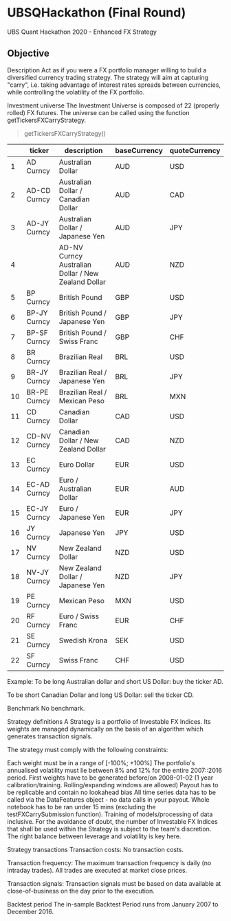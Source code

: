 # UBSQHackathon (Final Round)

UBS Quant Hackathon 2020 - Enhanced FX Strategy

## Objective
Description
Act as if you were a FX portfolio manager willing to build a diversified currency trading strategy. The strategy will aim at capturing "carry", i.e. taking advantage of interest rates spreads between currencies, while controlling the volatility of the FX portfolio.


Investment universe
The Investment Universe is composed of 22 (properly rolled) FX futures. The universe can be called using the function getTickersFXCarryStrategy.

> getTickersFXCarryStrategy()

|           | ticker                |  description                                   | baseCurrency     | quoteCurrency   |
|-----------------|-----------------------------------------------------|-------------------------------------|-----|-----|
| 1               | AD Curncy                                           | Australian Dollar                   | AUD | USD |
| 2               | AD-CD Curncy                                        | Australian Dollar / Canadian Dollar | AUD | CAD |
| 3               | AD-JY Curncy                                        | Australian Dollar / Japanese Yen    | AUD | JPY |
| 4 |               | AD-NV Curncy Australian Dollar / New Zealand Dollar | AUD                                 | NZD |     
| 5               | BP Curncy                                           | British Pound                       | GBP | USD |
| 6               | BP-JY Curncy                                        | British Pound / Japanese Yen        | GBP | JPY |
| 7               | BP-SF Curncy                                        | British Pound / Swiss Franc         | GBP | CHF |
| 8               | BR Curncy                                           | Brazilian Real                      | BRL | USD |
| 9               | BR-JY Curncy                                        | Brazilian Real / Japanese Yen       | BRL | JPY |
| 10 | BR-PE Curncy | Brazilian Real / Mexican Peso                       | BRL                                 | MXN |     
| 11              | CD Curncy                                           | Canadian Dollar                     | CAD | USD |
| 12 | CD-NV Curncy | Canadian Dollar / New Zealand Dollar                | CAD                                 | NZD |     
| 13              | EC Curncy                                           | Euro Dollar                         | EUR | USD |
| 14 | EC-AD Curncy | Euro / Australian Dollar                            | EUR                                 | AUD |     
| 15 | EC-JY Curncy | Euro / Japanese Yen                                 | EUR                                 | JPY |     
| 16              | JY Curncy                                           | Japanese Yen                        | JPY | USD |
| 17              | NV Curncy                                           | New Zealand Dollar                  | NZD | USD |
| 18 | NV-JY Curncy | New Zealand Dollar / Japanese Yen                   | NZD                                 | JPY |     
| 19              | PE Curncy                                           | Mexican Peso                        | MXN | USD |
| 20              | RF Curncy                                           | Euro / Swiss Franc                  | EUR | CHF |
| 21              | SE Curncy                                           | Swedish Krona                       | SEK | USD |
| 22              | SF Curncy                                           | Swiss Franc                         | CHF | USD |

Example:
To be long Australian dollar and short US Dollar: buy the ticker AD.

To be short Canadian Dollar and long US Dollar: sell the ticker CD.  

Benchmark
No benchmark.

Strategy definitions
A Strategy is a portfolio of Investable FX Indices. Its weights are managed dynamically on the basis of an algorithm which generates transaction signals.

The strategy must comply with the following constraints:

Each weight must be in a range of [-100%; +100%]
The portfolio's annualised volatility must lie between 8% and 12% for the entire 2007::2016 period.
First weights have to be generated before/on 2008-01-02 (1 year calibration/training. Rolling/expanding windows are allowed)
Payout has to be replicable and contain no lookahead bias
All time series data has to be called via the DataFeatures object - no data calls in your payout.
Whole notebook has to be ran under 15 mins (excluding the testFXCarrySubmission function). Training of models/processing of data inclusive.
For the avoidance of doubt, the number of Investable FX Indices that shall be used within the Strategy is subject to the team's discretion. The right balance between leverage and volatility is key here.

Strategy transactions
Transaction costs: No transaction costs.

Transaction frequency: The maximum transaction frequency is daily (no intraday trades). All trades are executed at market close prices.

Transaction signals: Transaction signals must be based on data available at close-of-business on the day prior to the execution.

Backtest period
The in-sample Backtest Period runs from January 2007 to December 2016.
